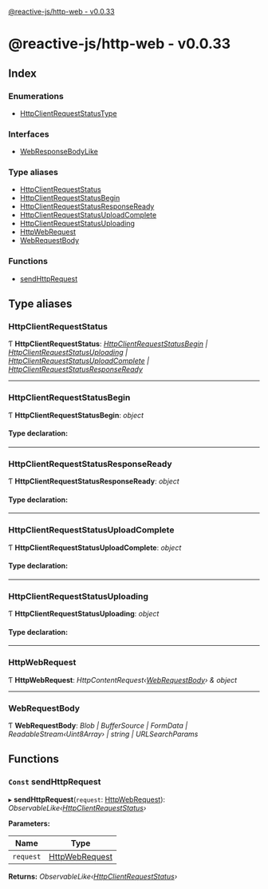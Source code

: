 [@reactive-js/http-web - v0.0.33](README.md)

# @reactive-js/http-web - v0.0.33

## Index

### Enumerations

* [HttpClientRequestStatusType](enums/httpclientrequeststatustype.md)

### Interfaces

* [WebResponseBodyLike](interfaces/webresponsebodylike.md)

### Type aliases

* [HttpClientRequestStatus](README.md#httpclientrequeststatus)
* [HttpClientRequestStatusBegin](README.md#httpclientrequeststatusbegin)
* [HttpClientRequestStatusResponseReady](README.md#httpclientrequeststatusresponseready)
* [HttpClientRequestStatusUploadComplete](README.md#httpclientrequeststatusuploadcomplete)
* [HttpClientRequestStatusUploading](README.md#httpclientrequeststatusuploading)
* [HttpWebRequest](README.md#httpwebrequest)
* [WebRequestBody](README.md#webrequestbody)

### Functions

* [sendHttpRequest](README.md#const-sendhttprequest)

## Type aliases

###  HttpClientRequestStatus

Ƭ **HttpClientRequestStatus**: *[HttpClientRequestStatusBegin](README.md#httpclientrequeststatusbegin) | [HttpClientRequestStatusUploading](README.md#httpclientrequeststatusuploading) | [HttpClientRequestStatusUploadComplete](README.md#httpclientrequeststatusuploadcomplete) | [HttpClientRequestStatusResponseReady](README.md#httpclientrequeststatusresponseready)*

___

###  HttpClientRequestStatusBegin

Ƭ **HttpClientRequestStatusBegin**: *object*

#### Type declaration:

___

###  HttpClientRequestStatusResponseReady

Ƭ **HttpClientRequestStatusResponseReady**: *object*

#### Type declaration:

___

###  HttpClientRequestStatusUploadComplete

Ƭ **HttpClientRequestStatusUploadComplete**: *object*

#### Type declaration:

___

###  HttpClientRequestStatusUploading

Ƭ **HttpClientRequestStatusUploading**: *object*

#### Type declaration:

___

###  HttpWebRequest

Ƭ **HttpWebRequest**: *HttpContentRequest‹[WebRequestBody](README.md#webrequestbody)› & object*

___

###  WebRequestBody

Ƭ **WebRequestBody**: *Blob | BufferSource | FormData | ReadableStream‹Uint8Array› | string | URLSearchParams*

## Functions

### `Const` sendHttpRequest

▸ **sendHttpRequest**(`request`: [HttpWebRequest](README.md#httpwebrequest)): *ObservableLike‹[HttpClientRequestStatus](README.md#httpclientrequeststatus)›*

**Parameters:**

Name | Type |
------ | ------ |
`request` | [HttpWebRequest](README.md#httpwebrequest) |

**Returns:** *ObservableLike‹[HttpClientRequestStatus](README.md#httpclientrequeststatus)›*
